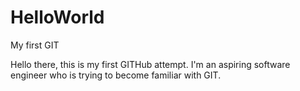 # HelloWorld
My first GIT

Hello there, this is my first GITHub attempt.  I'm an aspiring software engineer who is trying to become familiar with GIT.
